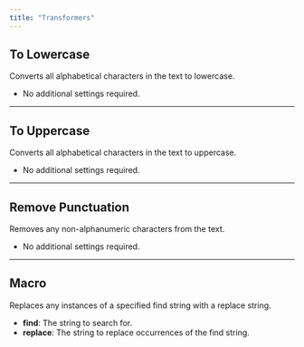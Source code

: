 ```yaml
---
title: "Transformers"
---
```

<!-- This document provides an overview of the available text transformers, their descriptions, and key settings. -->

<!-- ## Transformers -->

## To Lowercase
Converts all alphabetical characters in the text to lowercase.

- No additional settings required.

---

## To Uppercase
Converts all alphabetical characters in the text to uppercase.

- No additional settings required.

---

## Remove Punctuation
Removes any non-alphanumeric characters from the text.

- No additional settings required.

---

## Macro
Replaces any instances of a specified find string with a replace string.

- **find**: The string to search for.
- **replace**: The string to replace occurrences of the find string.


